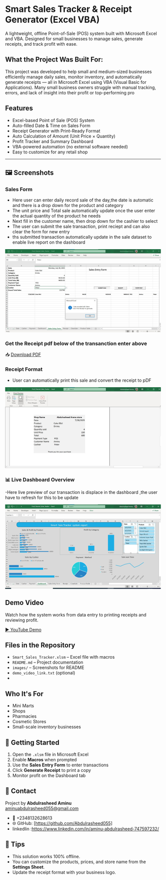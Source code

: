 #  Smart Sales Tracker & Receipt Generator (Excel VBA)

A lightweight, offline Point-of-Sale (POS) system built with Microsoft Excel and VBA. Designed for small businesses to manage sales, generate receipts, and track profit with ease.




## What the Project Was Built For:

This project was developed to help small and medium-sized businesses efficiently manage daily sales, monitor inventory, and automatically generate receipts — all in Microsoft Excel using VBA (Visual Basic for Applications). Many small business owners struggle with manual tracking, errors, and lack of insight into their profit or top-performing pro

## Features

-  Excel-based Point of Sale (POS) System
-  Auto-filled Date & Time on Sales Form
- Receipt Generator with Print-Ready Format
- Auto Calculation of Amount (Unit Price × Quantity)
-  Profit Tracker and Summary Dashboard
-  VBA-powered automation (no external software needed)
-  Easy to customize for any retail shop

---

## 🖼 Screenshots



### Sales Form  
- Here user can enter daily record sale of the day,the date is automatic and there is a drop down for the product and category
- The unit price and Total sale automatically update once the user enter the actual  quantity of the product  he needs
- Next fill in the customer name, then drop down for the cashier to select
- The user can submit the sale transaction, print reciept and can also clear the form for new entry
- ths submitted transaction automatically update in the sale dataset to enable live report on the dashboard


![Sales Form](https://github.com/Abdulrasheed055/Smart-Sales-Tracker-Excel-VBA/blob/main/form.jpg)
### Get the Receipt pdf below of the transanction enter above
 📥 [Download PDF](https://github.com/Abdulrasheed055/Smart-Sales-Tracker-Excel-VBA/blob/main/Aminu%20transaction.pdf)



### Receipt Format  
- User can automatically print this sale and convert the receipt to pDF

![Receipt Sample](https://github.com/Abdulrasheed055/Smart-Sales-Tracker-Excel-VBA/blob/main/Receipt.jpg)

### 📊 Live Dashboard  Overview  
-Here live preview of our transaction is displace in the dashboard ,the user have to refresh for this to be update

![Sales Dashboard](https://github.com/Abdulrasheed055/Smart-Sales-Tracker-Excel-VBA/blob/main/livedasboard.jpg)



## Demo Video

Watch how the system works from data entry to printing receipts and reviewing profit.

[▶️ YouTube Demo](https://youtu.be/YOUR_VIDEO_ID)





##  Files in the Repository

- `Smart_Sales_Tracker.xlsm` – Excel file with macros
- `README.md` – Project documentation
- `images/` – Screenshots for README
- `demo_video_link.txt` (optional)
- 
## Who It's For

- Mini Marts  
- Shops  
- Pharmacies  
- Cosmetic Stores  
- Small-scale inventory businesses  


## 🚀 Getting Started

1. Open the `.xlsm` file in Microsoft Excel
2. Enable **Macros** when prompted
3. Use the **Sales Entry Form** to enter transactions
4. Click **Generate Receipt** to print a copy
5. Monitor profit on the Dashboard tab

## 🤝 Contact
Project by **Abdulrasheed Aminu**  
aminuabdulrasheed055@gmail.com
-  📱  +2348132628613  
- 🌐 GitHub: [https://github.com/Abdulrasheed055]
- linkedlin :https://www.linkedin.com/in/aminu-abdulrasheed-747597232/


## 📌 Tips

- This solution works 100% offline.
- You can customize the products, prices, and store name from the **Settings Sheet**.
- Update the receipt format with your business logo.
